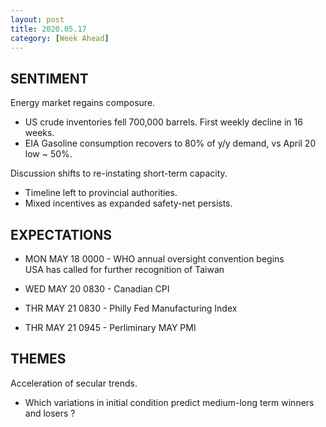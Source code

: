 ```yaml
---
layout: post
title: 2020.05.17
category: [Week Ahead]
---
```


## SENTIMENT  
Energy market regains composure.
* US crude inventories fell 700,000 barrels. First weekly decline in 16 weeks. 
* EIA Gasoline consumption recovers to 80% of y/y demand, vs April 20 low ~ 50%.

Discussion shifts to re-instating short-term capacity.  
* Timeline left to provincial authorities. 
* Mixed incentives as expanded safety-net persists. 


## EXPECTATIONS
* MON MAY 18 0000 - WHO annual oversight convention begins  
    USA has called for further recognition of Taiwan

* WED MAY 20 0830 - Canadian CPI  

* THR MAY 21 0830 - Philly Fed Manufacturing Index  
* THR MAY 21 0945 - Perliminary MAY PMI

    
## THEMES
Acceleration of secular trends.
* Which variations in initial condition predict medium-long term winners and losers ? 
